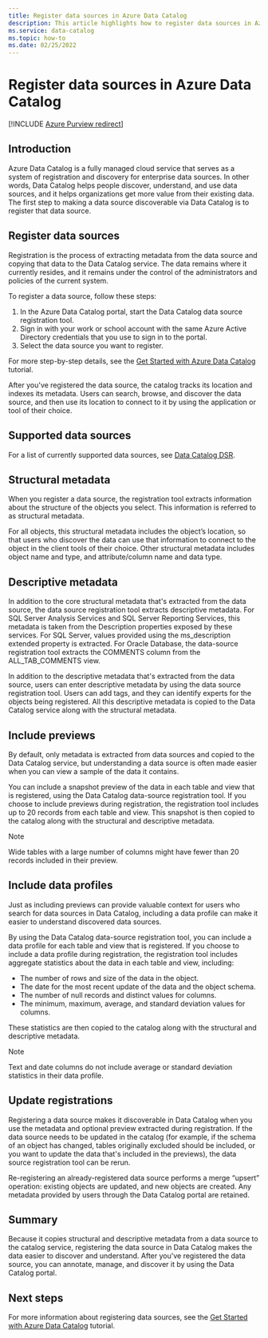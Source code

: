 ```yaml
---
title: Register data sources in Azure Data Catalog
description: This article highlights how to register data sources in Azure Data Catalog, including the metadata fields extracted during registration.
ms.service: data-catalog
ms.topic: how-to
ms.date: 02/25/2022
---
```


# Register data sources in Azure Data Catalog

[!INCLUDE [Azure Purview redirect](../../includes/data-catalog-use-purview.md)]

## Introduction

Azure Data Catalog is a fully managed cloud service that serves as a system of registration and discovery for enterprise data sources. In other words, Data Catalog helps people discover, understand, and use data sources, and it helps organizations get more value from their existing data. The first step to making a data source discoverable via Data Catalog is to register that data source.

## Register data sources

Registration is the process of extracting metadata from the data source and copying that data to the Data Catalog service. The data remains where it currently resides, and it remains under the control of the administrators and policies of the current system.

To register a data source, follow these steps:
1. In the Azure Data Catalog portal, start the Data Catalog data source registration tool. 
2. Sign in with your work or school account with the same Azure Active Directory credentials that you use to sign in to the portal.
3. Select the data source you want to register.

For more step-by-step details, see the [Get Started with Azure Data Catalog](data-catalog-get-started.md) tutorial.

After you've registered the data source, the catalog tracks its location and indexes its metadata. Users can search, browse, and discover the data source, and then use its location to connect to it by using the application or tool of their choice.

## Supported data sources

For a list of currently supported data sources, see [Data Catalog DSR](data-catalog-dsr.md).

## Structural metadata

When you register a data source, the registration tool extracts information about the structure of the objects you select. This information is referred to as structural metadata.

For all objects, this structural metadata includes the object’s location, so that users who discover the data can use that information to connect to the object in the client tools of their choice. Other structural metadata includes object name and type, and attribute/column name and data type.

## Descriptive metadata

In addition to the core structural metadata that's extracted from the data source, the data source registration tool extracts descriptive metadata. For SQL Server Analysis Services and SQL Server Reporting Services, this metadata is taken from the Description properties exposed by these services. For SQL Server, values provided using the ms\_description extended property is extracted. For Oracle Database, the data-source registration tool extracts the COMMENTS column from the ALL\_TAB\_COMMENTS view.

In addition to the descriptive metadata that's extracted from the data source, users can enter descriptive metadata by using the data source registration tool. Users can add tags, and they can identify experts for the objects being registered. All this descriptive metadata is copied to the Data Catalog service along with the structural metadata.

## Include previews

By default, only metadata is extracted from data sources and copied to the Data Catalog service, but understanding a data source is often made easier when you can view a sample of the data it contains.

You can include a snapshot preview of the data in each table and view that is registered, using the Data Catalog data-source registration tool. If you choose to include previews during registration, the registration tool includes up to 20 records from each table and view. This snapshot is then copied to the catalog along with the structural and descriptive metadata.

> [!NOTE]
> Wide tables with a large number of columns might have fewer than 20 records included in their preview.

## Include data profiles

Just as including previews can provide valuable context for users who search for data sources in Data Catalog, including a data profile can make it easier to understand discovered data sources.

By using the Data Catalog data-source registration tool, you can include a data profile for each table and view that is registered. If you choose to include a data profile during registration, the registration tool includes aggregate statistics about the data in each table and view, including:

* The number of rows and size of the data in the object.
* The date for the most recent update of the data and the object schema.
* The number of null records and distinct values for columns.
* The minimum, maximum, average, and standard deviation values for columns.

These statistics are then copied to the catalog along with the structural and descriptive metadata.

> [!NOTE]
> Text and date columns do not include average or standard deviation statistics in their data profile.

## Update registrations

Registering a data source makes it discoverable in Data Catalog when you use the metadata and optional preview extracted during registration. If the data source needs to be updated in the catalog (for example, if the schema of an object has changed, tables originally excluded should be included, or you want to update the data that's included in the previews), the data source registration tool can be rerun.

Re-registering an already-registered data source performs a merge “upsert” operation: existing objects are updated, and new objects are created. Any metadata provided by users through the Data Catalog portal are retained.

## Summary

Because it copies structural and descriptive metadata from a data source to the catalog service, registering the data source in Data Catalog makes the data easier to discover and understand. After you've registered the data source, you can annotate, manage, and discover it by using the Data Catalog portal.

## Next steps

For more information about registering data sources, see the [Get Started with Azure Data Catalog](data-catalog-get-started.md) tutorial.
